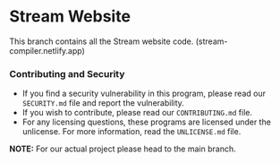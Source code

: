 # Stream Website

This branch contains all the Stream website code. (stream-compiler.netlify.app)

### Contributing and Security

* If you find a security vulnerability in this program, please read our `SECURITY.md` file and report the vulnerability.
* If you wish to contribute, please read our `CONTRIBUTING.md` file.
* For any licensing questions, these programs are licensed under the unlicense. For more information, read the `UNLICENSE.md` file.

**NOTE:** For our actual project please head to the main branch.
